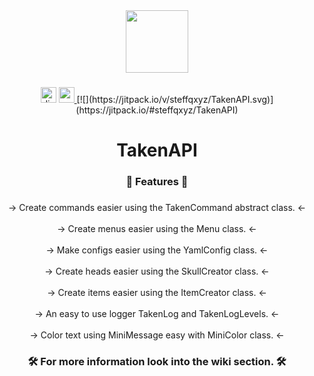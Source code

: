 <div align="center">
  <img height="100" src="https://i.imgur.com/wVhmrpJ.jpeg"  />
</div>

###

<div align="center">
  <img src="https://img.shields.io/static/v1?message=steffff_&logo=discord&label=&color=7289DA&logoColor=white&labelColor=&style=for-the-badge" height="25" alt="discord logo"  />
  <a href="paypal.me/steffqxyz" target="_blank">
    <img src="https://img.shields.io/static/v1?message=PayPal&logo=paypal&label=&color=00457C&logoColor=white&labelColor=&style=for-the-badge" height="25" alt="paypal logo"  />
  </a>
  [![](https://jitpack.io/v/steffqxyz/TakenAPI.svg)](https://jitpack.io/#steffqxyz/TakenAPI)
</div>

###

<h1 align="center">TakenAPI</h1>

###

<h3 align="center">💎 Features 💎</h3>

###

<p align="center">-> Create commands easier using the TakenCommand abstract class. <-<br><br>-> Create menus easier using the Menu class. <-<br><br>-> Make configs easier using the YamlConfig class. <-<br><br>-> Create heads easier using the SkullCreator class. <-<br><br>-> Create items easier using the ItemCreator class. <-<br><br>-> An easy to use logger TakenLog and TakenLogLevels. <-<br><br>-> Color text using MiniMessage easy with MiniColor class. <-</p>

###

<h3 align="center">🛠 For more information look into the wiki section. 🛠</h3>

###

